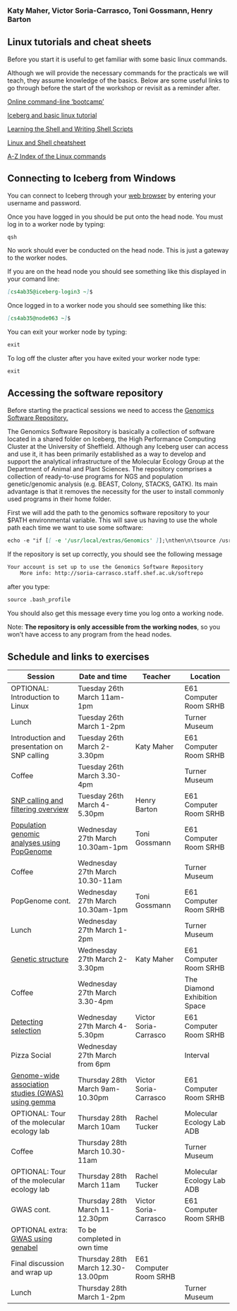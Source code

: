 ### Katy Maher, Victor Soria-Carrasco, Toni Gossmann, Henry Barton

## Linux tutorials and cheat sheets
Before you start it is useful to get familiar with some basic linux commands.

Although we will provide the necessary commands for the practicals we will teach, they assume knowledge of the basics. Below are some useful links to go through before the start of the workshop or revisit as a reminder after. 

[Online command-line ‘bootcamp’](http://rik.smith-unna.com/command_line_bootcamp/?id=g4gaphxtmz4)

[Iceberg and basic linux tutorial](http://openwetware.org/wiki/Butlin:Unix_for_Bioinformatics_-_basic_tutorial)

[Learning the Shell and Writing Shell Scripts](http://linuxcommand.org/lc3_learning_the_shell.php)

[Linux and Shell cheatsheet](http://rcg.group.shef.ac.uk/courses/linux/shell-cheatsheet.html)

[A-Z Index of the Linux commands](http://ss64.com/bash/)


## Connecting to Iceberg from Windows

You can connect to Iceberg through your [web browser](https://myapps.shef.ac.uk/sgd/index.jsp?langSelected=en&SGD_Token=Epc6zWBl1mzYDM~hmN3q51gRAYIEkWvf) by entering your username and password.

Once you have logged in you should be put onto the head node. You must log in to a worker node by typing:

```markdown
qsh
```

No work should ever be conducted on the head node. This is just a gateway to the worker nodes. 

If you are on the head node you should see something like this displayed in your comand line:

```markdown
[cs4ab35@iceberg-login3 ~]$
```

Once logged in to a worker node you should see something like this:

```markdown
[cs4ab35@node063 ~]$
```

You can exit your worker node by typing:

```markdown
exit
```

To log off the cluster after you have exited your worker node type:

```markdown
exit
```

## Accessing the software repository 

Before starting the practical sessions we need to access the [Genomics Software Repository.](http://soria-carrasco.staff.shef.ac.uk/softrepo/)

The Genomics Software Repository is basically a collection of software located in a shared folder on Iceberg, the High Performance Computing Cluster at the University of Sheffield. Although any Iceberg user can access and use it, it has been primarily established as a way to develop and support the analytical infrastructure of the Molecular Ecology Group at the Department of Animal and Plant Sciences. The repository comprises a collection of ready-to-use programs for NGS and population genetic/genomic analysis (e.g. BEAST, Colony, STACKS, GATK). Its main advantage is that it removes the necessity for the user to install commonly used programs in their home folder.

First we will add the path to the genomics software repository to your $PATH environmental variable. This will save us having to use the whole path each time we want to use some software:

```markdown
echo -e "if [[ -e '/usr/local/extras/Genomics' ]];\nthen\n\tsource /usr/local/extras/Genomics/.bashrc\nfi" >> $HOME/.bash_profile

```

If the repository is set up correctly, you should see the following message 
```markdown
Your account is set up to use the Genomics Software Repository
    More info: http://soria-carrasco.staff.shef.ac.uk/softrepo
```
after you type:

```markdown
source .bash_profile
```

You should also get this message every time you log onto a working node.

Note: **The repository is only accessible from the working nodes**, so you won’t have access
to any program from the head nodes.


## Schedule and links to exercises

|Session|Date and time|Teacher|Location|
|---|---|---|---|
|OPTIONAL: Introduction to Linux|Tuesday 26th March 11am-1pm||E61 Computer Room SRHB|
|Lunch|Tuesday 26th March 1-2pm||Turner Museum|
|Introduction and presentation on SNP calling|Tuesday 26th March 2-3.30pm|Katy Maher|E61 Computer Room SRHB|
|Coffee|Tuesday 26th March 3.30-4pm||Turner Museum|
|[SNP calling and filtering overview](https://henryjuho.github.io/uspopgen/)|Tuesday 26th March 4-5.30pm|Henry Barton|E61 Computer Room SRHB|
|[Population genomic analyses using PopGenome](http://tonig-evo.github.io/workshop-popgenome/)|Wednesday 27th March 10.30am-1pm|Toni Gossmann|E61 Computer Room SRHB|
|Coffee|Wednesday 27th March 10.30-11am||Turner Museum|
|PopGenome cont.|Wednesday 27th March 10.30am-1pm|Toni Gossmann|E61 Computer Room SRHB|
|Lunch|Wednesday 27th March 1-2pm||Turner Museum|
|[Genetic structure](https://khmaher.github.io/popgenomicsworkshop-structure)|Wednesday 27th March 2-3.30pm|Katy Maher|E61 Computer Room SRHB|
|Coffee|Wednesday 27th March 3.30-4pm||The Diamond Exhibition Space|
|[Detecting selection](https://visoca.github.io/popgenomworkshop-hmm/)|Wednesday 27th March 4-5.30pm|Victor Soria-Carrasco|E61 Computer Room SRHB|
|Pizza Social|Wednesday 27th March from 6pm||Interval|
|[Genome-wide association studies (GWAS) using gemma](https://visoca.github.io/popgenomworkshop-gwas_gemma)|Thursday 28th March 9am-10.30pm|Victor Soria-Carrasco|E61 Computer Room SRHB|
|OPTIONAL: Tour of the molecular ecology lab|Thursday 28th March 10am|Rachel Tucker|Molecular Ecology Lab ADB|
|Coffee|Thursday 28th March 10.30-11am||Turner Museum|
|OPTIONAL: Tour of the molecular ecology lab|Thursday 28th March 11am|Rachel Tucker|Molecular Ecology Lab ADB|
|GWAS cont.|Thursday 28th March 11-12.30pm|Victor Soria-Carrasco|E61 Computer Room SRHB|
|OPTIONAL extra: [GWAS using genabel](https://visoca.github.io/popgenomworkshop-gwas_genabel/)|To be completed in own time|||
|Final discussion and wrap up|Thursday 28th March 12.30-13.00pm|E61 Computer Room SRHB|
|Lunch|Thursday 28th March 1-2pm||Turner Museum|



